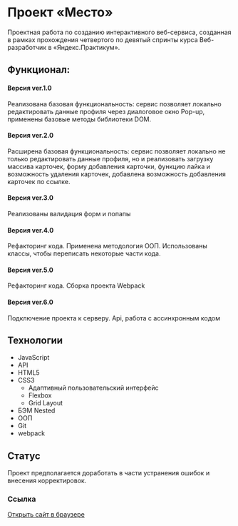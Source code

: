 # Проект «Место»

Проектная работа по созданию интерактивного веб-сервиса, созданная в рамках прохождения четвертого по девятый спринты курса Веб-разработчик в «Яндекс.Практикум».

## Функционал:

#### **Версия ver.1.0**

Реализована базовая функциональность: сервис позволяет локально редактировать данные профиля через диалоговое окно Pop-up, применены базовые методы библиотеки DOM.

#### **Версия ver.2.0**
Расширена базовая функциональность: сервис позволяет локально не только редактировать данные профиля, но и реализовать загрузку массива карточек, форму добавления карточки, функцию лайка и возможность удаления карточек, добавлена возможность добавления карточек по ссылке.

#### **Версия ver.3.0**

Реализованы валидация форм и попапы

#### **Версия ver.4.0**
Рефакторинг кода. Применена методология ООП. Использованы классы, чтобы переписать некоторые части кода.

#### **Версия ver.5.0**
Рефакторинг кода. Сборка проекта Webpack

#### **Версия ver.6.0**
Подключение проекта к серверу. Api, работа с ассинхронным кодом

## **Технологии**
* JavaScript
* API
* HTML5
* CSS3
  * Адаптивный пользовательский интерфейс
  * Flexbox
  * Grid Layout
* БЭМ Nested
* ООП
* Git
* webpack

## Статус
Проект предполагается доработать в части устранения ошибок и внесения корректировок.

### **Cсылка**
[Открыть сайт в браузере](https://helenakai.github.io/mesto/)


